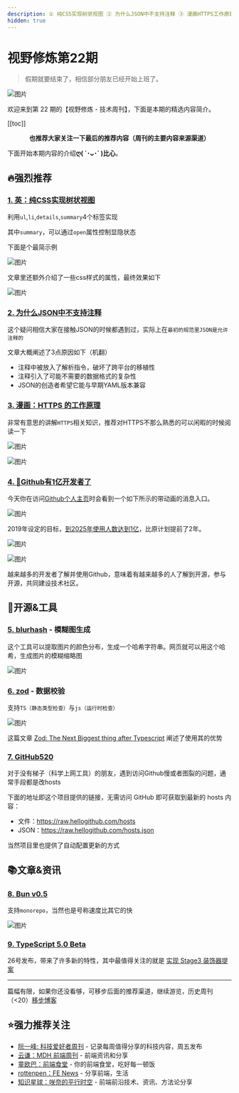 ```yaml
---
description: ① 纯CSS实现树状视图 ② 为什么JSON中不支持注释 ③ 漫画HTTPS工作原理 ④ 🎉Github有1亿开发者了 ...
hidden: true
---
```


# 视野修炼第22期
> 假期就要结束了，相信部分朋友已经开始上班了。

![图片](https://img.cdn.sugarat.top/mdImg/MTY3NDY2MzI3MTg2OQ==674663271869)

欢迎来到第 22 期的【视野修炼 - 技术周刊】，下面是本期的精选内容简介。

[[toc]]

<center>

**​也推荐大家关注一下最后的推荐内容（周刊的主要内容来源渠道）**
</center>


下面开始本期内容的介绍**ღ( ´･ᴗ･` )比心**。

## 🔥强烈推荐
### [1. 英：纯CSS实现树状视图](https://iamkate.com/code/tree-views/)

利用`ul`,`li`,`details`,`summary`4个标签实现

其中`summary`，可以通过`open`属性控制显隐状态

下面是个最简示例

![图片](https://img.cdn.sugarat.top/mdImg/MTY3NDc4NzM4NDQxNA==674787384414)

文章里还额外介绍了一些css样式的属性，最终效果如下

![图片](https://img.cdn.sugarat.top/mdImg/MTY3NDc4NzkyMzM3MA==674787923370)

### [2. 为什么JSON中不支持注释](https://www.stefanjudis.com/notes/why-doesnt-json-support-comments/)
这个疑问相信大家在接触JSON的时候都遇到过，实际上在`最初的规范里JSON是允许注释的`

文章大概阐述了3点原因如下（机翻）
* 注释中被放入了解析指令，破坏了跨平台的移植性
* 注释引入了可能不需要的数据格式的复杂性
* JSON的创造者希望它能与早期YAML版本兼容

### [3. 漫画：HTTPS 的工作原理](https://howhttps.works/zh/)
非常有意思的讲解`HTTPS`相关知识，推荐对HTTPS不那么熟悉的可以闲暇的时候阅读一下

![图片](https://img.cdn.sugarat.top/mdImg/MTY3NDg3ODA5Njg2NA==674878096864)

![图片](https://img.cdn.sugarat.top/mdImg/MTY3NDg3NzgyOTAxNQ==674877829016)

### [4. 🎉Github有1亿开发者了](https://github.blog/2023-01-25-100-million-developers-and-counting/)

今天你在访问[Github个人主页](https://github.com/ATQQ)时会看到一个如下所示的带动画的消息入口。

![图片](https://img.cdn.sugarat.top/mdImg/MTY3NDg5NTIzOTk2MQ==674895239961)

2019年设定的目标，[到2025年使用人数达到1亿](https://youtu.be/9EoNqyxtSRM?t=344)，比原计划提前了2年。

![图片](https://img.cdn.sugarat.top/mdImg/MTY3NDg5MzU2NDUwNA==674893564504)

![图片](https://img.cdn.sugarat.top/mdImg/MTY3NDg5MzgzNTAxMQ==674893835011)

越来越多的开发者了解并使用Github，意味着有越来越多的人了解到开源，参与开源，共同建设技术社区。

## 🔧开源&工具
### [5. blurhash](https://github.com/woltapp/blurhash) - 模糊图生成

这个工具可以提取图片的颜色分布，生成一个哈希字符串。网页就可以用这个哈希，生成图片的模糊缩略图

![图片](https://img.cdn.sugarat.top/mdImg/MTY3NDc4OTM3MDk4MQ==674789370981)

### [6. zod](https://github.com/colinhacks/zod) - 数据校验
支持`TS（静态类型检查）`与`js（运行时检查）`

![图片](https://img.cdn.sugarat.top/mdImg/MTY3NDc5MTQ5MjU0OA==674791492548)

这篇文章 [Zod: The Next Biggest thing after Typescript](https://dev.to/jareechang/zod-the-next-biggest-thing-after-typescript-4phh) 阐述了使用其的优势

### [7. GitHub520](https://github.com/521xueweihan/GitHub520)
对于没有梯子（科学上网工具）的朋友，遇到访问Github慢或者图裂的问题，通常手段都是改hosts

下面的地址即这个项目提供的链接，无需访问 GitHub 即可获取到最新的 hosts 内容：
* 文件：https://raw.hellogithub.com/hosts
* JSON：https://raw.hellogithub.com/hosts.json

当然项目里也提供了自动配置更新的方式

## 📚文章&资讯
### [8. Bun v0.5](https://bun.sh/blog/bun-v0.5.0)

支持`monorepo`，当然也是号称速度比其它的快

![图片](https://img.cdn.sugarat.top/mdImg/MTY3NDc5MDQ5OTMzOQ==674790499339)

### [9. TypeScript 5.0 Beta](https://devblogs.microsoft.com/typescript/announcing-typescript-5-0-beta/)

26号发布，带来了许多新的特性，其中最值得关注的就是 [实现 Stage3 装饰器提案](https://github.com/microsoft/TypeScript/pull/50820)

---

篇幅有限，如果你还没看够，可移步后面的推荐渠道，继续游览，历史周刊（<20）[移步博客](https://www.dmsrs.org/weekly/index.html)

## ⭐️强力推荐关注
* [阮一峰: 科技爱好者周刊](https://www.ruanyifeng.com/blog/archives.html) - 记录每周值得分享的科技内容，周五发布
* [云谦：MDH 前端周刊](https://www.yuque.com/chencheng/mdh-weekly) - 前端资讯和分享
* [童欧巴：前端食堂](https://github.com/Geekhyt/weekly) - 你的前端食堂，吃好每一顿饭
* [rottenpen：FE News](https://rottenpen.zhubai.love/) - 分享前端，生活
* [知识星球：咲奈的平行时空](https://public.zsxq.com/groups/28851452458181.html) - 前端前沿技术、资讯、方法论分享
